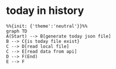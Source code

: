 # today in history

```mermaid
%%{init: {'theme':'neutral'}}%%
graph TD
A(Start) --> B[generate today json file]
B --> C{is today file exist}
C --> D[read local file]
C --> E[read data from api]
D --> F(End)
E --> F
```